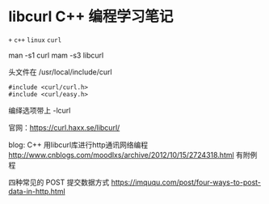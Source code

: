 # libcurl C++ 编程学习笔记
`+` `c++` `linux` `curl`

man -s1 curl
mam -s3 libcurl

头文件在 /usr/local/include/curl
```
#include <curl/curl.h>
#include <curl/easy.h>
```
编绎选项带上 -lcurl

官网：https://curl.haxx.se/libcurl/

blog: C++ 用libcurl库进行http通讯网络编程
http://www.cnblogs.com/moodlxs/archive/2012/10/15/2724318.html
有附例程

四种常见的 POST 提交数据方式
https://imququ.com/post/four-ways-to-post-data-in-http.html
